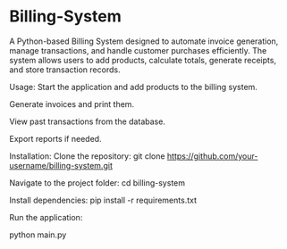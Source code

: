 # Billing-System
A Python-based Billing System designed to automate invoice generation, manage transactions, and handle customer purchases efficiently. The system allows users to add products, calculate totals, generate receipts, and store transaction records.


Usage:
Start the application and add products to the billing system.

Generate invoices and print them.

View past transactions from the database.

Export reports if needed.


Installation:
Clone the repository:
git clone https://github.com/your-username/billing-system.git

Navigate to the project folder:
cd billing-system

Install dependencies:
pip install -r requirements.txt

Run the application:

python main.py
